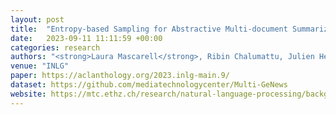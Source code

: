 ```yaml
---
layout: post
title:  "Entropy-based Sampling for Abstractive Multi-document Summarization in Low-resource Settings"
date:   2023-09-11 11:11:59 +00:00
categories: research
authors: "<strong>Laura Mascarell</strong>, Ribin Chalumattu, Julien Heitmann"
venue: "INLG"
paper: https://aclanthology.org/2023.inlg-main.9/
dataset: https://github.com/mediatechnologycenter/Multi-GeNews 
website: https://mtc.ethz.ch/research/natural-language-processing/background-tool.html 
---
```

